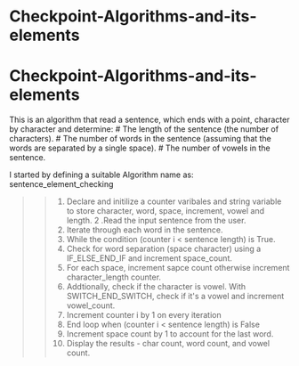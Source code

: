# Checkpoint-Algorithms-and-its-elements
# Checkpoint-Algorithms-and-its-elements

This is an algorithm that read a sentence, which ends with a point, character by character and determine:
    # The length of the sentence (the number of characters).
    # The number of words in the sentence (assuming that the words are separated by a single space).
    # The number of vowels in the sentence.

I started by defining a suitable Algorithm name as: sentence_element_checking
>> 1. Declare and initilize a counter varibales and string variable to store character, word, space, increment, vowel and length.
>> 2 .Read the input sentence from the user.
>> 3. Iterate through each word in the sentence.
>> 4. While the condition (counter i < sentence length) is True.
>> 5. Check for word separation (space character) using a IF_ELSE_END_IF and increment space_count.
>> 6. For each space, increment sapce count otherwise increment character_length counter.
>> 7. Addtionally, check if the character is vowel. With SWITCH_END_SWITCH, check if it's a vowel and increment vowel_count.
>> 8. Increment counter i by 1 on every iteration
>> 9. End loop when (counter i < sentence length) is False
>> 10. Increment space count by 1 to account for the last word.
>> 11. Display the results - char count, word count, and vowel count.

 
